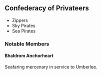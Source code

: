 ## Confederacy of Privateers

- Zippers
- Sky Pirates
- Sea Pirates

### Notable Members

#### Bhaldrom Anchorheart

Seafaring mercenary in service to Umberlee.
